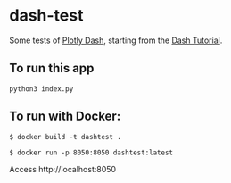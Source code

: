 # dash-test

Some tests of [Plotly Dash](https://plot.ly/dash/),
starting from the [Dash Tutorial](https://dash.plot.ly/dash-tutorial/).

## To run this app

    python3 index.py

## To run with Docker:

    $ docker build -t dashtest .

    $ docker run -p 8050:8050 dashtest:latest

Access http://localhost:8050
